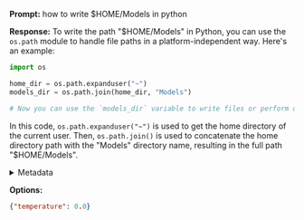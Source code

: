 **Prompt:**
how to write $HOME/Models in python

**Response:**
To write the path "$HOME/Models" in Python, you can use the `os.path` module to handle file paths in a platform-independent way. Here's an example:

```python
import os

home_dir = os.path.expanduser("~")
models_dir = os.path.join(home_dir, "Models")

# Now you can use the `models_dir` variable to write files or perform other operations
```

In this code, `os.path.expanduser("~")` is used to get the home directory of the current user. Then, `os.path.join()` is used to concatenate the home directory path with the "Models" directory name, resulting in the full path "$HOME/Models".

<details><summary>Metadata</summary>

- Duration: 3011 ms
- Datetime: 2023-12-28T19:48:11.423254
- Model: gpt-3.5-turbo-0613

</details>

**Options:**
```json
{"temperature": 0.0}
```

